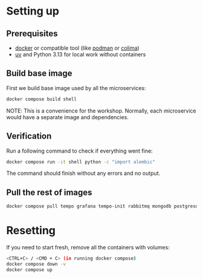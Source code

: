 # Setting up

## Prerequisites

- [docker](https://docs.docker.com/desktop/) or compatible tool (like [podman](https://podman.io/) or [colima](https://github.com/abiosoft/colima))
- [uv](https://docs.astral.sh/uv/) and Python 3.13 for local work without containers

## Build base image

First we build base image used by all the microservices:

```bash
docker compose build shell
```

NOTE: This is a convenience for the workshop. Normally, each microservice would have a separate image and dependencies.

## Verification

Run a following command to check if everything went fine:

```bash
docker compose run -it shell python -c "import alembic"
```

The command should finish without any errors and no output.

## Pull the rest of images

```bash
docker compose pull tempo grafana tempo-init rabbitmq mongodb postgresdb prometheus mongo-express apicurio-registry apicurio-registry-ui
```

# Resetting

If you need to start fresh, remove all the containers with volumes:

```bash
<CTRL+C> / <CMD + C> (in running docker compose)
docker compose down -v
docker compose up
```
